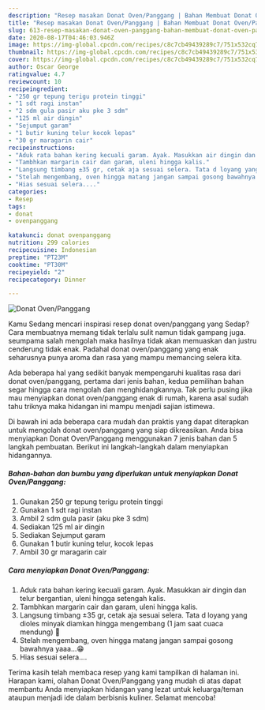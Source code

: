 ```yaml
---
description: "Resep masakan Donat Oven/Panggang | Bahan Membuat Donat Oven/Panggang Yang Enak Dan Mudah"
title: "Resep masakan Donat Oven/Panggang | Bahan Membuat Donat Oven/Panggang Yang Enak Dan Mudah"
slug: 613-resep-masakan-donat-oven-panggang-bahan-membuat-donat-oven-panggang-yang-enak-dan-mudah
date: 2020-08-17T04:46:03.946Z
image: https://img-global.cpcdn.com/recipes/c8c7cb49439289c7/751x532cq70/donat-ovenpanggang-foto-resep-utama.jpg
thumbnail: https://img-global.cpcdn.com/recipes/c8c7cb49439289c7/751x532cq70/donat-ovenpanggang-foto-resep-utama.jpg
cover: https://img-global.cpcdn.com/recipes/c8c7cb49439289c7/751x532cq70/donat-ovenpanggang-foto-resep-utama.jpg
author: Oscar George
ratingvalue: 4.7
reviewcount: 10
recipeingredient:
- "250 gr tepung terigu protein tinggi"
- "1 sdt ragi instan"
- "2 sdm gula pasir aku pke 3 sdm"
- "125 ml air dingin"
- "Sejumput garam"
- "1 butir kuning telur kocok lepas"
- "30 gr maragarin cair"
recipeinstructions:
- "Aduk rata bahan kering kecuali garam. Ayak. Masukkan air dingin dan telur bergantian, uleni hingga setengah kalis."
- "Tambhkan margarin cair dan garam, uleni hingga kalis."
- "Langsung timbang ±35 gr, cetak aja sesuai selera. Tata d loyang yang dioles minyak diamkan hingga mengembang (1 jam saat cuaca mendung) 🤭"
- "Stelah mengembang, oven hingga matang jangan sampai gosong bawahnya yaaa...😁"
- "Hias sesuai selera...."
categories:
- Resep
tags:
- donat
- ovenpanggang

katakunci: donat ovenpanggang 
nutrition: 299 calories
recipecuisine: Indonesian
preptime: "PT23M"
cooktime: "PT30M"
recipeyield: "2"
recipecategory: Dinner

---
```



![Donat Oven/Panggang](https://img-global.cpcdn.com/recipes/c8c7cb49439289c7/751x532cq70/donat-ovenpanggang-foto-resep-utama.jpg)

Kamu Sedang mencari inspirasi resep donat oven/panggang yang Sedap? Cara membuatnya memang tidak terlalu sulit namun tidak gampang juga. seumpama salah mengolah maka hasilnya tidak akan memuaskan dan justru cenderung tidak enak. Padahal donat oven/panggang yang enak seharusnya punya aroma dan rasa yang mampu memancing selera kita.



Ada beberapa hal yang sedikit banyak mempengaruhi kualitas rasa dari donat oven/panggang, pertama dari jenis bahan, kedua pemilihan bahan segar hingga cara mengolah dan menghidangkannya. Tak perlu pusing jika mau menyiapkan donat oven/panggang enak di rumah, karena asal sudah tahu triknya maka hidangan ini mampu menjadi sajian istimewa.


Di bawah ini ada beberapa cara mudah dan praktis yang dapat diterapkan untuk mengolah donat oven/panggang yang siap dikreasikan. Anda bisa menyiapkan Donat Oven/Panggang menggunakan 7 jenis bahan dan 5 langkah pembuatan. Berikut ini langkah-langkah dalam menyiapkan hidangannya.

<!--inarticleads1-->

##### Bahan-bahan dan bumbu yang diperlukan untuk menyiapkan Donat Oven/Panggang:

1. Gunakan 250 gr tepung terigu protein tinggi
1. Gunakan 1 sdt ragi instan
1. Ambil 2 sdm gula pasir (aku pke 3 sdm)
1. Sediakan 125 ml air dingin
1. Sediakan Sejumput garam
1. Gunakan 1 butir kuning telur, kocok lepas
1. Ambil 30 gr maragarin cair




<!--inarticleads2-->

##### Cara menyiapkan Donat Oven/Panggang:

1. Aduk rata bahan kering kecuali garam. Ayak. Masukkan air dingin dan telur bergantian, uleni hingga setengah kalis.
1. Tambhkan margarin cair dan garam, uleni hingga kalis.
1. Langsung timbang ±35 gr, cetak aja sesuai selera. Tata d loyang yang dioles minyak diamkan hingga mengembang (1 jam saat cuaca mendung) 🤭
1. Stelah mengembang, oven hingga matang jangan sampai gosong bawahnya yaaa...😁
1. Hias sesuai selera....




Terima kasih telah membaca resep yang kami tampilkan di halaman ini. Harapan kami, olahan Donat Oven/Panggang yang mudah di atas dapat membantu Anda menyiapkan hidangan yang lezat untuk keluarga/teman ataupun menjadi ide dalam berbisnis kuliner. Selamat mencoba!
